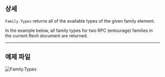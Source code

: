 ## 상세
`Family.Types` returns all of the available types of the given family element.

In the example below, all family types for two RPC (entourage) families in the current Revit document are returned.
___
## 예제 파일

![Family.Types](./Revit.Elements.Family.Types_img.jpg)
